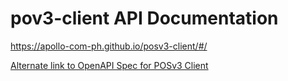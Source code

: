 # pov3-client API Documentation
https://apollo-com-ph.github.io/posv3-client/#/

[Alternate link to OpenAPI Spec for POSv3 Client](https://petstore.swagger.io/?url=https://raw.githubusercontent.com/ian-apollotech/posv3-client-docs/refs/heads/main/posv3-client-openapi.yml)
